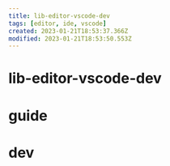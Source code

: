 ```yaml
---
title: lib-editor-vscode-dev
tags: [editor, ide, vscode]
created: 2023-01-21T18:53:37.366Z
modified: 2023-01-21T18:53:50.553Z
---
```


# lib-editor-vscode-dev

# guide

# dev
